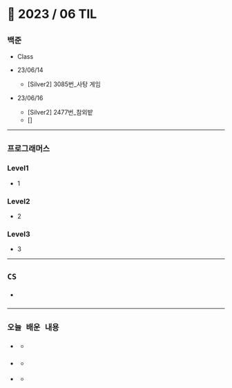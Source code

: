 # 🚩 2023 / 06 TIL

## **`백준`**

- Class
- 23/06/14
  - [Silver2] 3085번_사탕 게임

- 23/06/16
  - [Silver2] 2477번_참외밭
  - []

---

## **`프로그래머스`**

### Level1

- 1

### Level2

- 2

### Level3

- 3

---

## **`CS`**

- ###

---

## **`오늘 배운 내용`**

- ###
  -
- ###
  -
- ####
  -
